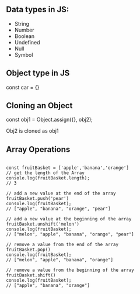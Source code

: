 ## Data types in JS:
- String
- Number
- Boolean
- Undefined
- Null
- Symbol

## Object type in JS

const car = {}

## Cloning an Object

const obj1 = Object.assign({}, obj2);

Obj2 is cloned as obj1

## Array Operations

```

const fruitBasket = ['apple','banana','orange']
// get the length of the Array
console.log(fruitBasket.length);
// 3

// add a new value at the end of the array
fruitBasket.push('pear')
console.log(fruitBasket);
// ["apple", "banana", "orange", "pear"]

// add a new value at the beginning of the array
fruitBasket.unshift('melon')
console.log(fruitBasket);
// ["melon", "apple", "banana", "orange", "pear"]

// remove a value from the end of the array
fruitBasket.pop()
console.log(fruitBasket);
// ["melon", "apple", "banana", "orange"]

// remove a value from the beginning of the array
fruitBasket.shift()
console.log(fruitBasket);
// ["apple", "banana", "orange"]

```
